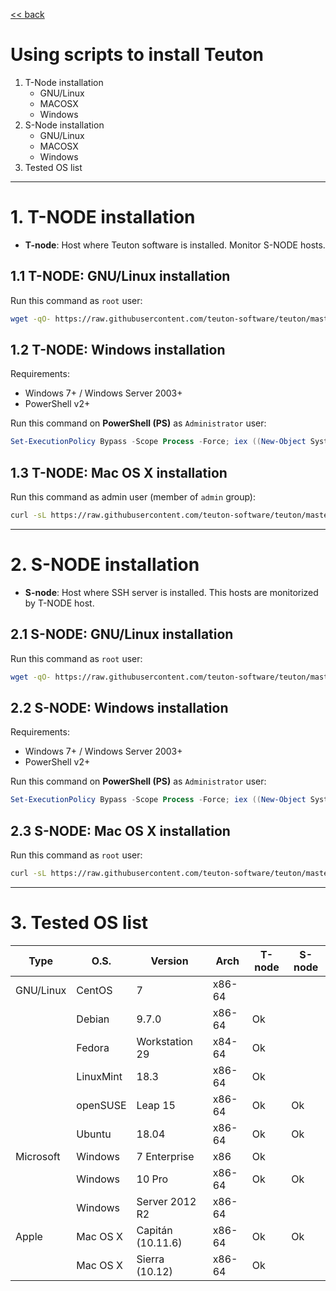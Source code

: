 [<< back](README.md)

# Using scripts to install Teuton

1. T-Node installation
    * GNU/Linux
    * MACOSX
    * Windows
2. S-Node installation
    * GNU/Linux
    * MACOSX
    * Windows
3. Tested OS list

---
# 1. T-NODE installation

* **T-node**: Host where Teuton software is installed. Monitor S-NODE hosts.

## 1.1 T-NODE: GNU/Linux installation

Run this command as `root` user:

```bash
wget -qO- https://raw.githubusercontent.com/teuton-software/teuton/master/install/linux/linux_t-node_install.sh | bash
```

## 1.2 T-NODE: Windows installation

Requirements:
* Windows 7+ / Windows Server 2003+
* PowerShell v2+

Run this command on **PowerShell (PS)** as `Administrator` user:

```powershell
Set-ExecutionPolicy Bypass -Scope Process -Force; iex ((New-Object System.Net.WebClient).DownloadString('https://raw.githubusercontent.com/teuton-software/teuton/master/install/windows/windows_t-node_install.ps1'))
```

## 1.3 T-NODE: Mac OS X installation

Run this command as admin user (member of `admin` group):

```bash
curl -sL https://raw.githubusercontent.com/teuton-software/teuton/master/install/mac/macosx_t-node_install.sh | bash
```

---
# 2. S-NODE installation

* **S-node**: Host where SSH server is installed. This hosts are monitorized by T-NODE host.

## 2.1 S-NODE: GNU/Linux installation

Run this command as `root` user:

```bash
wget -qO- https://raw.githubusercontent.com/teuton-software/teuton/master/install/linux/linux_s-node_install.sh | bash
```

## 2.2 S-NODE: Windows installation

Requirements:
* Windows 7+ / Windows Server 2003+
* PowerShell v2+

Run this command on **PowerShell (PS)** as `Administrator` user:

```powershell
Set-ExecutionPolicy Bypass -Scope Process -Force; iex ((New-Object System.Net.WebClient).DownloadString('https://raw.githubusercontent.com/teuton-software/teuton/master/install/windows/windows_s-node_install.ps1'))
```

## 2.3 S-NODE: Mac OS X installation

Run this command as `root` user:

```bash
curl -sL https://raw.githubusercontent.com/teuton-software/teuton/master/install/mac/macosx_s-node_install.sh | bash
```

---
# 3. Tested OS list

| Type      | O.S.      | Version        | Arch   | T-node | S-node |
| --------- | --------- | -------------- | ------ | ------ | ------ |
| GNU/Linux | CentOS    | 7              | x86-64 |        |        |
|           | Debian    | 9.7.0          | x86-64 | Ok     |        |
|           | Fedora    | Workstation 29 | x84-64 | Ok     |        |
|           | LinuxMint | 18.3           | x86-64 | Ok     |        |
|           | openSUSE  | Leap 15        | x86-64 | Ok     | Ok     |
|           | Ubuntu    | 18.04          | x86-64 | Ok     | Ok     |
| Microsoft | Windows   | 7 Enterprise   | x86    | Ok     |        |
|           | Windows   | 10 Pro         | x86-64 | Ok     | Ok     |
|           | Windows   | Server 2012 R2 | x86-64 |        |        |
| Apple     | Mac OS X  | Capitán (10.11.6) | x86-64 | Ok  | Ok     |
|           | Mac OS X  | Sierra (10.12)    | x86-64 | Ok  |        |
